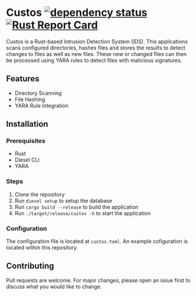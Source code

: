 # Custos [![dependency status](https://deps.rs/repo/github/zeus-technologies/custos/status.svg)](https://deps.rs/repo/github/zeus-technologies/custos) [![Rust Report Card](https://rust-reportcard.xuri.me/badge/github.com/zeus-technologies/custos)](https://rust-reportcard.xuri.me/report/github.com/zeus-technologies/custos)


Custos is a Rust-based Intrusion Detection System (IDS). This applications scans configured directories, hashes files and stores the results to detect changes to files as well as new files. These new or changed files can then be processed using YARA rules to detect files with malicious signatures.

## Features
- Directory Scanning
- File Hashing
- YARA Rule Integration

## Installation
### Prerequisites
- Rust
- Diesel CLI
- YARA

### Steps
1. Clone the repository
2. Run `diesel setup` to setup the database
3. Run `cargo build --release` to build the application
4. Run `./target/release/custos -h` to start the application

### Configuration
The configuration file is located at `custos.toml`. An example cofiguration is located within this repository.

## Contributing
Pull requests are welcome. For major changes, please open an issue first to discuss what you would like to change.
